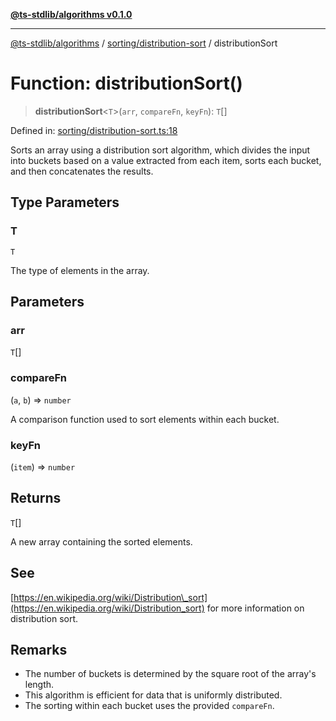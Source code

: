 [**@ts-stdlib/algorithms v0.1.0**](../../../README.md)

***

[@ts-stdlib/algorithms](../../../README.md) / [sorting/distribution-sort](../README.md) / distributionSort

# Function: distributionSort()

> **distributionSort**\<`T`\>(`arr`, `compareFn`, `keyFn`): `T`[]

Defined in: [sorting/distribution-sort.ts:18](https://github.com/gabaudette/ts-standard-library/blob/ff5d83fe4b66247fa084c3cd3ca7e6ef97c8bcfa/packages/algorithms/src/sorting/distribution-sort.ts#L18)

Sorts an array using a distribution sort algorithm, which divides the input into buckets
based on a value extracted from each item, sorts each bucket, and then concatenates the results.

## Type Parameters

### T

`T`

The type of elements in the array.

## Parameters

### arr

`T`[]

### compareFn

(`a`, `b`) => `number`

A comparison function used to sort elements within each bucket.

### keyFn

(`item`) => `number`

## Returns

`T`[]

A new array containing the sorted elements.

## See

[https://en.wikipedia.org/wiki/Distribution\_sort](https://en.wikipedia.org/wiki/Distribution_sort) for more information on distribution sort.

## Remarks

- The number of buckets is determined by the square root of the array's length.
- This algorithm is efficient for data that is uniformly distributed.
- The sorting within each bucket uses the provided `compareFn`.
